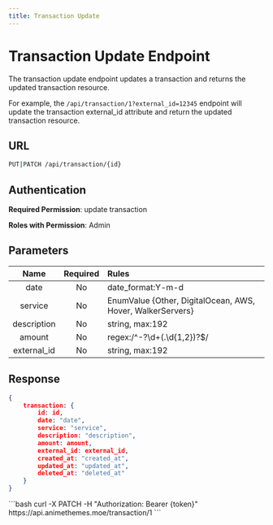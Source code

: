 ```yaml
---
title: Transaction Update
---
```


<Block>

# Transaction Update Endpoint

The transaction update endpoint updates a transaction and returns the updated transaction resource.

For example, the `/api/transaction/1?external_id=12345` endpoint will update the transaction external_id attribute and return the updated transaction resource.

## URL

```sh
PUT|PATCH /api/transaction/{id}
```

## Authentication

**Required Permission**: update transaction

**Roles with Permission**: Admin

## Parameters

| Name        | Required | Rules                                                      |
| :---------: | :------: | :--------------------------------------------------------- |
| date        | No       | date_format:Y-m-d                                          |
| service     | No       | EnumValue {Other, DigitalOcean, AWS, Hover, WalkerServers} |
| description | No       | string, max:192                                            |
| amount      | No       | regex:/^\-?\d+(\.\d{1,2})?$/                               |
| external_id | No       | string, max:192                                            |

## Response

```json
{
    transaction: {
        id: id,
        date: "date",
        service: "service",
        description: "description",
        amount: amount,
        external_id: external_id,
        created_at: "created_at",
        updated_at: "updated_at",
        deleted_at: "deleted_at"
    }
}
```

<Example>

<CURL>
```bash
curl -X PATCH -H "Authorization: Bearer {token}" https://api.animethemes.moe/transaction/1
```
</CURL>

</Example>

</Block>